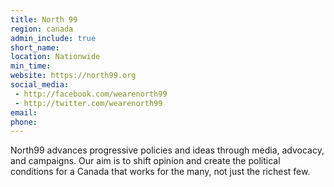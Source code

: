 ```yaml
---
title: North 99
region: canada
admin_include: true
short_name:
location: Nationwide
min_time:
website: https://north99.org
social_media:
 - http://facebook.com/wearenorth99
 - http://twitter.com/wearenorth99
email:
phone:
---
```


North99 advances progressive policies and ideas through media, advocacy, and campaigns. Our aim is to shift opinion and create the political conditions for a Canada that works for the many, not just the richest few.
